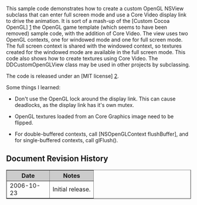 This sample code demonstrates how to create a custom OpenGL NSView subclass
that can enter full screen mode and use a Core Video display link to drive the
animation. It is sort of a mash-up of the [Custom Cocoa OpenGL] [1] the OpenGL
game template (which seems to have been removed) sample code, with the
addition of Core Video. The view uses two OpenGL contexts, one for windowed
mode and one for full screen mode. The full screen context is shared with the
windowed context, so textures created for the windowed mode are available in
the full screen mode. This code also shows how to create textures using Core
Video. The DDCustomOpenGLView class may be used in other projects by
subclassing.

The code is released under an [MIT license] [2].

Some things I learned:

 - Don't use the OpenGL lock around the display link. This can cause
   deadlocks, as the display link has it's own mutex.

 - OpenGL textures loaded from an Core Graphics image need to be flipped.

 - For double-buffered contexts, call [NSOpenGLContext flushBuffer], and for
   single-buffered contexts, call glFlush().

[1]: http://developer.apple.com/samplecode/Custom_Cocoa_OpenGL/index.html

[2]: http://www.opensource.org/licenses/mit-license.html

Document Revision History
-------------------------

<table cellspacing="0" width="90%" border="1">
  <tr style="background-color: #cccccc">
    <th width="100">Date</th>
  	<th>Notes</th>
	</tr>
	<tr>
	  <td>2006-10-23</td>
	  <td>
	    Initial release.
	  </td>
	</tr>
</table>

